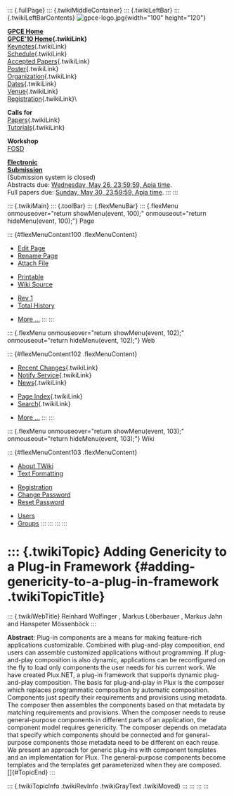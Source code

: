::: {.fullPage}
::: {.twikiMiddleContainer}
::: {.twikiLeftBar}
::: {.twikiLeftBarContents}
![gpce-logo.jpg](../pub/GPCE10/WebLeftBar/gpce-logo.jpg){width="100"
height="120"}

**[GPCE Home](http://program-transformation.org/Gpce)**\
**[GPCE\'10 Home](WebHome){.twikiLink}**\
[Keynotes](KeynoteSpeakers){.twikiLink}\
[Schedule](ConferenceProgram){.twikiLink}\
[Accepted Papers](AcceptedPapers){.twikiLink}\
[Poster](Poster){.twikiLink}\
[Organization](ConferenceOrganization){.twikiLink}\
[Dates](ImportantDates){.twikiLink}\
[Venue](ConferenceVenue){.twikiLink}\
[Registration](ConferenceRegistration){.twikiLink}\

**Calls for**\
[Papers](CallForPapers){.twikiLink}\
[Tutorials](CallForTutorials){.twikiLink}

**Workshop**\
[FOSD](http://www.infosun.fim.uni-passau.de/cl/staff/apel/FOSD2010/index.html)

**[Electronic\
Submission](http://www.easychair.org/conferences/?conf=gpce10)**\
(Submission system is closed)\
Abstracts due: [Wednesday, May 26, 23:59:59, Apia
time](http://www.timeanddate.com/worldclock/fixedtime.html?month=5&day=26&year=2010&hour=23&min=59&sec=59&p1=282).\
Full papers due: [Sunday, May 30, 23:59:59, Apia
time](http://www.timeanddate.com/worldclock/fixedtime.html?month=5&day=30&year=2010&hour=23&min=59&sec=59&p1=282).
:::
:::

::: {.twikiMain}
::: {.toolBar}
::: {.flexMenuBar}
::: {.flexMenu onmouseover="return showMenu(event, 100);" onmouseout="return hideMenu(event, 100);"}
Page

::: {#flexMenuContent100 .flexMenuContent}
-   [Edit
    Page](http://www.program-transformation.org/edit/GPCE10/AddingGenericityToAPluginFramework?t=1536828792)
-   [Rename
    Page](http://www.program-transformation.org/rename/GPCE10/AddingGenericityToAPluginFramework)
-   [Attach
    File](http://www.program-transformation.org/attach/GPCE10/AddingGenericityToAPluginFramework)

<!-- -->

-   [Printable](http://www.program-transformation.org/view/GPCE10/AddingGenericityToAPluginFramework?skin=print.pattern)
-   [Wiki
    Source](http://www.program-transformation.org/view/GPCE10/AddingGenericityToAPluginFramework?skin=text&raw=on&contenttype=text/plain)

<!-- -->

-   [Rev
    1](http://www.program-transformation.org/view/GPCE10/AddingGenericityToAPluginFramework?rev=1.1)
-   [Total
    History](http://www.program-transformation.org/rdiff/GPCE10/AddingGenericityToAPluginFramework)

<!-- -->

-   [More
    \...](http://www.program-transformation.org/oops/GPCE10/AddingGenericityToAPluginFramework?template=oopsmore&param1=1.1&param2=1.1)
:::
:::

::: {.flexMenu onmouseover="return showMenu(event, 102);" onmouseout="return hideMenu(event, 102);"}
Web

::: {#flexMenuContent102 .flexMenuContent}
-   [Recent Changes](WebChanges){.twikiLink}
-   [Notify Service](WebNotify){.twikiLink}
-   [News](WebNews){.twikiLink}

<!-- -->

-   [Page Index](WebIndex){.twikiLink}
-   [Search](WebSearch){.twikiLink}

<!-- -->

-   [More
    \...](http://www.program-transformation.org/oops/GPCE10/AddingGenericityToAPluginFramework?template=oopsmore&param1=1.1&param2=1.1)
:::
:::

::: {.flexMenu onmouseover="return showMenu(event, 103);" onmouseout="return hideMenu(event, 103);"}
Wiki

::: {#flexMenuContent103 .flexMenuContent}
-   [About
    TWiki](http://www.program-transformation.org/view/TWiki/WebHome)
-   [Text
    Formatting](http://www.program-transformation.org/view/TWiki/TextFormattingRules)

<!-- -->

-   [Registration](http://www.program-transformation.org/view/TWiki/TWikiRegistration)
-   [Change
    Password](http://www.program-transformation.org/view/TWiki/ChangePassword)
-   [Reset
    Password](http://www.program-transformation.org/view/TWiki/ResetPassword)

<!-- -->

-   [Users](http://www.program-transformation.org/view/Main/TWikiUsers)
-   [Groups](http://www.program-transformation.org/view/Main/TWikiGroups)
:::
:::
:::
:::

::: {.twikiTopic}
Adding Genericity to a Plug-in Framework {#adding-genericity-to-a-plug-in-framework .twikiTopicTitle}
========================================

::: {.twikiWebTitle}
Reinhard Wolfinger , Markus Löberbauer , Markus Jahn and Hanspeter
Mössenböck
:::

**Abstract**: Plug-in components are a means for making feature-rich
applications customizable. Combined with plug-and-play composition, end
users can assemble customized applications without programming. If
plug-and-play composition is also dynamic, applications can be
reconfigured on the fly to load only components the user needs for his
current work. We have created Plux.NET, a plug-in framework that
supports dynamic plug-and-play composition. The basis for plug-and-play
in Plux is the composer which replaces programmatic composition by
automatic composition. Components just specify their requirements and
provisions using metadata. The composer then assembles the components
based on that metadata by matching requirements and provisions. When the
composer needs to reuse general-purpose components in different parts of
an application, the component model requires genericity. The composer
depends on metadata that specify which components should be connected
and for general-purpose components those metadata need to be different
on each reuse. We present an approach for generic plug-ins with
component templates and an implementation for Plux. The general-purpose
components become templates and the templates get parameterized when
they are composed.\
[]{#TopicEnd}
:::

::: {.twikiTopicInfo .twikiRevInfo .twikiGrayText .twikiMoved}
:::
:::
:::
:::
